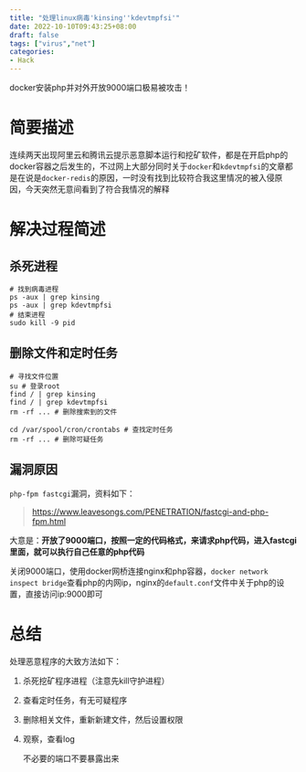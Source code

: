 ```yaml
---
title: "处理linux病毒'kinsing''kdevtmpfsi'"
date: 2022-10-10T09:43:25+08:00
draft: false
tags: ["virus","net"]
categories:
- Hack
---
```


docker安装php并对外开放9000端口极易被攻击！
<!--more-->

# 简要描述

连续两天出现阿里云和腾讯云提示恶意脚本运行和挖矿软件，都是在开启php的docker容器之后发生的，不过网上大部分同时关于`docker`和`kdevtmpfsi`的文章都是在说是`docker-redis`的原因，一时没有找到比较符合我这里情况的被入侵原因，今天突然无意间看到了符合我情况的解释

# 解决过程简述

## 杀死进程

```shell
# 找到病毒进程
ps -aux | grep kinsing
ps -aux | grep kdevtmpfsi
# 结束进程
sudo kill -9 pid
```

## 删除文件和定时任务

```shell
# 寻找文件位置
su # 登录root
find / | grep kinsing
find / | grep kdevtmpfsi
rm -rf ... # 删除搜索到的文件

cd /var/spool/cron/crontabs # 查找定时任务
rm -rf ... # 删除可疑任务
```

## 漏洞原因

`php-fpm fastcgi`漏洞，资料如下：

> https://www.leavesongs.com/PENETRATION/fastcgi-and-php-fpm.html
>

大意是：**开放了9000端口，按照一定的代码格式，来请求php代码，进入fastcgi里面，就可以执行自己任意的php代码**

关闭9000端口，使用docker网桥连接nginx和php容器，`docker network inspect bridge`查看php的内网ip，nginx的`default.conf`文件中关于php的设置，直接访问ip:9000即可

# 总结

处理恶意程序的大致方法如下：

1. 杀死挖矿程序进程（注意先kill守护进程）
2. 查看定时任务，有无可疑程序
3. 删除相关文件，重新新建文件，然后设置权限
4. 观察，查看log

    不必要的端口不要暴露出来